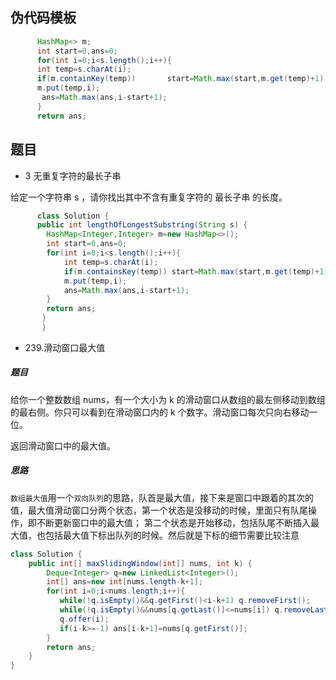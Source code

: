 ## 伪代码模板
```java
      HashMap<> m;
      int start=0,ans=0;
      for(int i=0;i<s.length();i++){
      int temp=s.charAt(i);
      if(m.containKey(temp))       start=Math.max(start,m.get(temp)+1);  //核心部分
      m.put(temp,i);
       ans=Math.max(ans,i-start+1);
      }
      return ans;
 ```
## 题目
* 3 无重复字符的最长子串

给定一个字符串 s ，请你找出其中不含有重复字符的 最长子串 的长度。

```java
      class Solution {
      public int lengthOfLongestSubstring(String s) {
        HashMap<Integer,Integer> m=new HashMap<>();
        int start=0,ans=0;
        for(int i=0;i<s.length();i++){
            int temp=s.charAt(i);
            if(m.containsKey(temp)) start=Math.max(start,m.get(temp)+1);
            m.put(temp,i);
            ans=Math.max(ans,i-start+1);
        }
        return ans;
       }
       }
```
*  239.滑动窗口最大值

##### 题目
给你一个整数数组 nums，有一个大小为 k 的滑动窗口从数组的最左侧移动到数组的最右侧。你只可以看到在滑动窗口内的 k 个数字。滑动窗口每次只向右移动一位。

返回滑动窗口中的最大值。

##### 思路
`数组最大值`用一个`双向队列`的思路，队首是最大值，接下来是窗口中跟着的其次的值，最大值滑动窗口分两个状态，第一个状态是没移动的时候，里面只有队尾操作，即不断更新窗口中的最大值；
第二个状态是开始移动，包括队尾不断插入最大值，也包括最大值下标出队列的时候。然后就是下标的细节需要比较注意

```java
class Solution {
    public int[] maxSlidingWindow(int[] nums, int k) {
        Deque<Integer> q=new LinkedList<Integer>();
        int[] ans=new int[nums.length-k+1];
        for(int i=0;i<nums.length;i++){
           while(!q.isEmpty()&&q.getFirst()<i-k+1) q.removeFirst();
           while(!q.isEmpty()&&nums[q.getLast()]<=nums[i]) q.removeLast();//类似于模板，就是不断调整初始位置，只不过这里用双向队列调整
           q.offer(i);
           if(i-k>=-1) ans[i-k+1]=nums[q.getFirst()];
        }
        return ans;
    }
}
```
